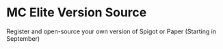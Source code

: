 # MC Elite Version Source
Register and open-source your own version of Spigot or Paper (Starting in September)
